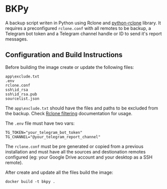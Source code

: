 # BKPy 
A backup script writen in Python using Rclone and [python-rclone](https://github.com/ddragosd/python-rclone) library. It requires a preconfigured `rclone.conf` with all remotes to be backup, a Telegram bot token and a Telegram channel handle or ID to send it's report messages.

## Configuration and Build Instructions
Before building the image create or update the following files:

```
app\exclude.txt
.env
rclone.conf
ssh\id_rsa
ssh\id_rsa.pub
sourcelist.json
```
The `app\exclude.txt` should have the files and paths to be excluded from the backup. Check [Rclone filtering](https://rclone.org/filtering/) documentation for usage.

The `.env` file must have two vars:

```
TG_TOKEN="your_telegram_bot_token"
TG_CHANNEL="@your_telegram_report_channel"
```



The `rclone.conf` must be pre generated or copied from a previous installation and must have all the sources and destionation remotes configured (eg: your Google Drive account and your desktop as a SSH remote).

After create and update all the files build the image:

```
docker build -t bkpy .
```
